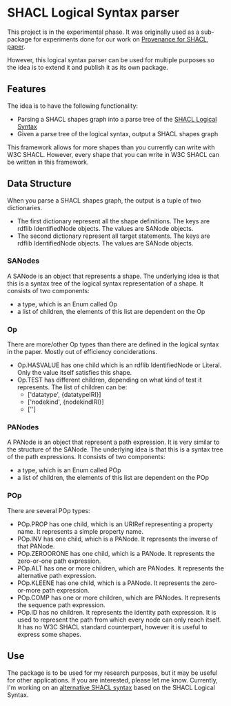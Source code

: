 # SHACL Logical Syntax parser

This project is in the experimental phase. It was originally used as a sub-package for experiments done for our work on [Provenance for SHACL](https://github.com/Shape-Fragments), [paper](https://openproceedings.org/2023/conf/edbt/paper-3.pdf).

However, this logical syntax parser can be used for multiple purposes so the idea is to extend it and publish it as its own package.

## Features

The idea is to have the following functionality:
- Parsing a SHACL shapes graph into a parse tree of the [SHACL Logical Syntax](https://www.mjakubowski.info/files/shacl.pdf)
- Given a parse tree of the logical syntax, output a SHACL shapes graph

This framework allows for more shapes than you currently can write with W3C SHACL. However, every shape that you can write in W3C SHACL can be written in this framework. 

## Data Structure

When you parse a SHACL shapes graph, the output is a tuple of two dictionaries.
- The first dictionary represent all the shape definitions. The keys are rdflib IdentifiedNode objects. The values are SANode objects.
- The second dictionary represent all target statements. The keys are rdflib IdentifiedNode objects. The values are SANode objects.

### SANodes
A SANode is an object that represents a shape. The underlying idea is that this is a syntax tree of the logical syntax representation of a shape. It consists of two components:
- a type, which is an Enum called Op
- a list of children, the elements of this list are dependent on the Op

### Op
There are more/other Op types than there are defined in the logical syntax in the paper. Mostly out of efficiency conciderations.
- Op.HASVALUE has one child which is an rdflib IdentifiedNode or Literal. Only the value itself satisfies this shape.
- Op.TEST has different children, depending on what kind of test it represents. The list of children can be:
    - ['datatype', {datatypeIRI}]
    - ['nodekind', {nodekindIRI}]
    - ['']

### PANodes
A PANode is an object that represent a path expression. It is very similar to the structure of the SANode. The underlying idea is that this is a syntax tree of the path expressions. It consists of two components:
- a type, which is an Enum called POp
- a list of children, the elements of this list are dependent on the POp

### POp
There are several POp types:
- POp.PROP has one child, which is an URIRef representing a property name. It represents a simple property name.
- POp.INV has one child, which is a PANode. It represents the inverse of that PANode.
- POp.ZEROORONE has one child, which is a PANode. It represents the zero-or-one path expression.
- POp.ALT has one or more children, which are PANodes. It represents the alternative path expression.
- POp.KLEENE has one child, which is a PANode. It represents the zero-or-more path expression.
- POp.COMP has one or more children, which are PANodes. It represents the sequence path expression.
- POp.ID has no children. It represents the identity path expression. It is used to represent the path from which every node can only reach itself. It has no W3C SHACL standard counterpart, however it is useful to express some shapes.

## Use

The package is to be used for my research purposes, but it may be useful for other applications. If you are interested, please let me know. Currently, I'm working on an [alternative SHACL syntax](https://github.com/MaximeJakubowski/shacl_esyntax) based on the SHACL Logical Syntax.